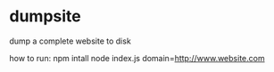 dumpsite
========

dump a complete website to disk

how to run:
npm intall
node index.js domain=http://www.website.com
